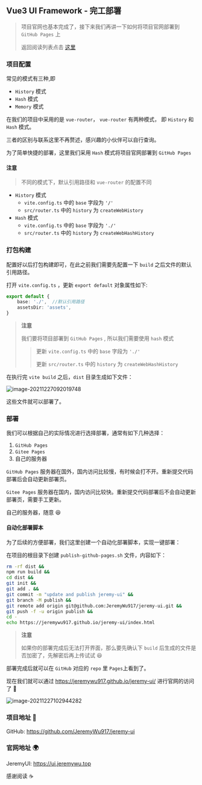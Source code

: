 

## Vue3 UI  Framework - 完工部署

> 项目官网也基本完成了，接下来我们再讲一下如何将项目官网部署到 `GitHub Pages` 上
>
> 返回阅读列表点击 [这里](https://www.cnblogs.com/jeremywucnblog/p/15674656.html)

### 项目配置

常见的模式有三种,即

- `History` 模式
- `Hash` 模式
- `Memory` 模式

在我们的项目中采用的是 `vue-router`， `vue-router` 有两种模式， 即 `History` 和 `Hash` 模式。

三者的区别与联系这里不再赘述，感兴趣的小伙伴可以自行查询。

为了简单快捷的部署，这里我们采用 `Hash` 模式将项目官网部署到 `GitHub Pages` 

#### 注意

> 不同的模式下，默认引用路径和 `vue-router` 的配置不同

- `History` 模式
  - `vite.config.ts` 中的 `base` 字段为 `'/'`
  - `src/router.ts` 中的 `history` 为 `createWebHistory`
- `Hash` 模式
  - `vite.config.ts` 中的 `base` 字段为 `'./'`
  - `src/router.ts` 中的 `history` 为 `createWebHashHistory`

### 打包构建

配置好以后打包构建即可，在此之前我们需要先配置一下 `build` 之后文件的默认引用路径。

打开 `vite.config.ts` ，更新 `export default` 对象属性如下:

```typescript
export default {
    base: './',  //默认引用路径
    assetsDir: 'assets',
}
```

> **注意**
>
> 我们要将项目部署到 `GitHub Pages` , 所以我们需要使用 `hash` 模式
>
> > 更新 `vite.config.ts` 中的 `base` 字段为 `'./'`
> >
> > 更新 `src/router.ts` 中的 `history` 为 `createWebHashHistory`

在执行完 `vite build` 之后，`dist` 目录生成如下文件：

![image-20211227092019748](https://gitee.com/jeremywuiot/img-res-all/raw/master/src/iie_shop/image-20211227092019748.png)

这些文件就可以部署了。

### 部署

我们可以根据自己的实际情况进行选择部署，通常有如下几种选择：

1. `GitHub Pages`
2. `Gitee Pages`
3. 自己的服务器

`GitHub Pages` 服务器在国外，国内访问比较慢，有时候会打不开。重新提交代码部署后会自动更新部署页。

`Gitee Pages` 服务器在国内，国内访问比较快。重新提交代码部署后不会自动更新部署页，需要手工更新。

自己的服务器，随意 :laughing:

#### 自动化部署脚本

为了后续的方便部署，我们这里创建一个自动化部署脚本，实现一键部署：

在项目的根目录下创建 `publish-github-pages.sh` 文件，内容如下：

```bash
rm -rf dist &&
npm run build &&
cd dist &&
git init &&
git add . &&
git commit -m "update and publish jeremy-ui" &&
git branch -M publish &&
git remote add origin git@github.com:JeremyWu917/jeremy-ui.git &&
git push -f -u origin publish &&
cd -
echo https://jeremywu917.github.io/jeremy-ui/index.html
```

> **注意**
>
> 如果你的部署完成后无法打开界面，那么要先确认下 `build` 后生成的文件是否加密了，先解密后再上传试试 :laughing:

部署完成后就可以在 `GitHub` 对应的 `repo` 里 `Pages`上看到了。

现在我们就可以通过 https://jeremywu917.github.io/jeremy-ui/ 进行官网的访问了 :rocket:

![image-20211227102944282](https://gitee.com/jeremywuiot/img-res-all/raw/master/src/iie_shop/image-20211227102944282.png)

### 项目地址 :gift:

GitHub: https://github.com/JeremyWu917/jeremy-ui

### 官网地址 :earth_africa:

JeremyUI: https://ui.jeremywu.top



感谢阅读 :coffee: